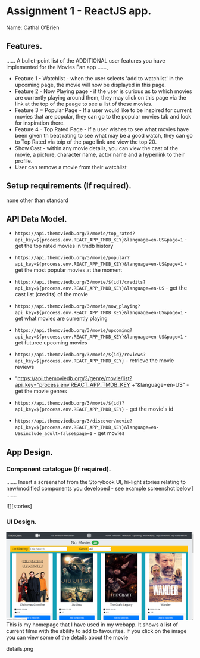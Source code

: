 # Assignment 1 - ReactJS app.

Name: Cathal O'Brien

## Features.

...... A bullet-point list of the ADDITIONAL user features you have implemented for the  Movies Fan app ......,
 
 + Feature 1 - Watchlist - when the user selects 'add to watchlist' in the upcoming page, the movie will now be displayed in this page.
 + Feature 2 - Now Playing page - if the user is curious as to which movies are currently playing around them, they may click on this page via the link at the top of the paage to see a list of these movies.
 + Feature 3 = Popular Page - If a user would like to be inspired for current movies that are popular, they can go to the popular movies tab and look for inspiration there.
 + Feature 4 - Top Rated Page - If a user wishes to see what movies have been given th beat rating to see what may be a good watch, they can go to Top Rated via toip of the page link and view the top 20.
 + Show Cast - within any movie details, you can view the cast of the movie, a picture, character name, actor name and a hyperlink to their profile.
 + User can remove a movie from their watchlist

## Setup requirements (If required).

none other than standard

## API Data Model.

 - `https://api.themoviedb.org/3/movie/top_rated?api_key=${process.env.REACT_APP_TMDB_KEY}&language=en-US&page=1` - get the top rated movies in tmdb history
 
 - `https://api.themoviedb.org/3/movie/popular?api_key=${process.env.REACT_APP_TMDB_KEY}&language=en-US&page=1` - get the most popular movies at the moment
 
 - `https://api.themoviedb.org/3/movie/${id}/credits?api_key=${process.env.REACT_APP_TMDB_KEY}&language=en-US` - get  the cast list (credits) of the movie


- `https://api.themoviedb.org/3/movie/now_playing?api_key=${process.env.REACT_APP_TMDB_KEY}&language=en-US&page=1` - get what movies are currently playing

- `https://api.themoviedb.org/3/movie/upcoming?api_key=${process.env.REACT_APP_TMDB_KEY}&language=en-US&page=1` - get futuree upcoming movies

- `https://api.themoviedb.org/3/movie/${id}/reviews?api_key=${process.env.REACT_APP_TMDB_KEY}` - retrieve the movie reviews
 
 
- "https://api.themoviedb.org/3/genre/movie/list?api_key="process.env.REACT_APP_TMDB_KEY +"&language=en-US" - get the movie genres
      
      
 - `https://api.themoviedb.org/3/movie/${id}?api_key=${process.env.REACT_APP_TMDB_KEY}` - get the movie's id 
  
  
- `https://api.themoviedb.org/3/discover/movie?api_key=${process.env.REACT_APP_TMDB_KEY}&language=en-US&include_adult=false&page=1` - get movies
 
 
## App Design.

### Component catalogue (If required).

....... Insert a screenshot from the Storybook UI, hi-light stories relating to new/modified components you developed - see example screenshot below] .......

![][stories]

### UI Design.

![homepage](homepage.png)
This is my homepage that I have used in my webapp. It shows a list of current films with the ability to add to favourites. If you click on the image you can view some of the details about the movie

details.png
